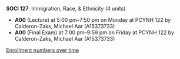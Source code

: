 **SOCI 127**: Immigration, Race, & Ethnicity (4 units)

- **A00** (Lecture) at 5:00 pm–7:50 pm on Monday at PCYNH 122 by Calderon-Zaks, Michael Aar (A15373733)
- **A00** (Final Exam) at 7:00 pm–9:59 pm on Friday at PCYNH 122 by Calderon-Zaks, Michael Aar (A15373733)

[Enrollment numbers over time](./SOCI127.tsv)
